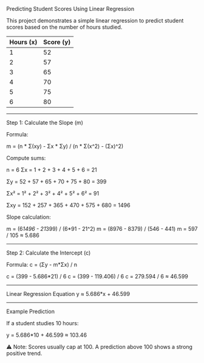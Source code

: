 Predicting Student Scores Using Linear Regression

This project demonstrates a simple linear regression to predict student scores based on the number of hours studied.

| Hours (x) | Score (y) |
| --------- | --------- |
| 1         | 52        |
| 2         | 57        |
| 3         | 65        |
| 4         | 70        |
| 5         | 75        |
| 6         | 80        |

------------------------------------------------
Step 1: Calculate the Slope (m)

Formula:

m = (n * Σ(xy) - Σx * Σy) / (n * Σ(x^2) - (Σx)^2)



Compute sums:


n = 6
Σx = 1 + 2 + 3 + 4 + 5 + 6 = 21

Σy = 52 + 57 + 65 + 70 + 75 + 80 = 399

Σx² = 1² + 2² + 3² + 4² + 5² + 6² = 91

Σxy = 152 + 257 + 365 + 470 + 575 + 680 = 1496




Slope calculation:

m = (6*1496 - 21*399) / (6*91 - 21^2)
m = (8976 - 8379) / (546 - 441)
m = 597 / 105 ≈ 5.686

------------------------------------------------------
Step 2: Calculate the Intercept (c)

Formula:
c = (Σy - m*Σx) / n

c = (399 - 5.686*21) / 6
c = (399 - 119.406) / 6
c = 279.594 / 6 ≈ 46.599


--------------------------------------------------------
Linear Regression Equation
y ≈ 5.686*x + 46.599


--------------------------------------------------------
Example Prediction

If a student studies 10 hours:

y = 5.686*10 + 46.599 ≈ 103.46

⚠️ Note: Scores usually cap at 100. A prediction above 100 shows a strong positive trend.

